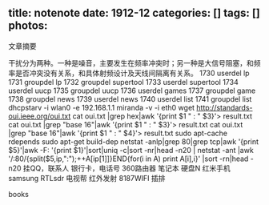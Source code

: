 title: notenote
date: 1912-12
categories: []
tags: []
photos:
---
文章摘要
<!--more-->

干扰分为两种。一种是噪音，主要发生在频率冲突时；另一种是大信号阻塞，和频率是否冲突没有关系，和具体射频设计及天线间隔离有关系。
 1730  userdel lp
 1731  groupdel lp
 1732  groupdel supertool
 1733  userdel supertool
 1734  userdel uucp
 1735  groupdel uucp
 1736  userdel games
 1737  groupdel game
 1738  groupdel news
 1739  userdel news
 1740  userdel list
 1741  groupdel list
 dhcpstarv -i wlan0 -e 192.168.1.1
miranda -v -i eth0
wget http://standards-oui.ieee.org/oui.txt
cat oui.txt |grep hex|awk '{print $1 " : " $3}'> result.txt 
  cat oui.txt |grep "base 16"|awk '{print $1 " : " $3}'> result.txt 
cat oui.txt |grep "base 16"|awk '{print $1 " : " $4}'> result.txt 
sudo apt-cache rdepends
sudo apt-get build-dep
 netstat -anlp|grep 80|grep tcp|awk '{print $5}'|awk -F: '{print $1}'|sort|uniq -c|sort -nr|head -n20 | netstat -ant |awk '/:80/{split($5,ip,":");++A[ip[1]]}END{for(i in A) print A[i],i}' |sort -rn|head -n20
挂QQ，联系人
银行卡，电话号
360路由器
笔记本 硬盘N 红米手机 samsung
RTLsdr 电视帮 红外发射  8187WIFI
插排

books
